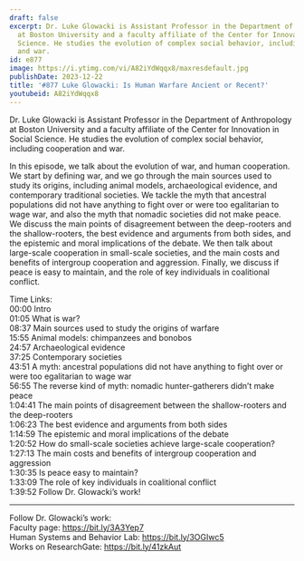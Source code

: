 ```yaml
---
draft: false
excerpt: Dr. Luke Glowacki is Assistant Professor in the Department of Anthropology
  at Boston University and a faculty affiliate of the Center for Innovation in Social
  Science. He studies the evolution of complex social behavior, including cooperation
  and war.
id: e877
image: https://i.ytimg.com/vi/A82iYdWqqx8/maxresdefault.jpg
publishDate: 2023-12-22
title: '#877 Luke Glowacki: Is Human Warfare Ancient or Recent?'
youtubeid: A82iYdWqqx8
---
```

Dr. Luke Glowacki is Assistant Professor in the Department of Anthropology at Boston University and a faculty affiliate of the Center for Innovation in Social Science. He studies the evolution of complex social behavior, including cooperation and war.

In this episode, we talk about the evolution of war, and human cooperation. We start by defining war, and we go through the main sources used to study its origins, including animal models, archaeological evidence, and contemporary traditional societies. We tackle the myth that ancestral populations did not have anything to fight over or were too egalitarian to wage war, and also the myth that nomadic societies did not make peace. We discuss the main points of disagreement between the deep-rooters and the shallow-rooters, the best evidence and arguments from both sides, and the epistemic and moral implications of the debate. We then talk about large-scale cooperation in small-scale societies, and the main costs and benefits of intergroup cooperation and aggression. Finally, we discuss if peace is easy to maintain, and the role of key individuals in coalitional conflict.

Time Links:  
00:00 Intro  
01:05  What is war?  
08:37  Main sources used to study the origins of warfare  
15:55  Animal models: chimpanzees and bonobos  
24:57  Archaeological evidence  
37:25  Contemporary societies  
43:51  A myth: ancestral populations did not have anything to fight over or were too egalitarian to wage war  
56:55  The reverse kind of myth: nomadic hunter-gatherers didn’t make peace  
1:04:41  The main points of disagreement between the shallow-rooters and the deep-rooters  
1:06:23  The best evidence and arguments from both sides  
1:14:59  The epistemic and moral implications of the debate  
1:20:52  How do small-scale societies achieve large-scale cooperation?  
1:27:13  The main costs and benefits of intergroup cooperation and aggression  
1:30:35  Is peace easy to maintain?  
1:33:09  The role of key individuals in coalitional conflict  
1:39:52  Follow Dr. Glowacki’s work!

---

Follow Dr. Glowacki’s work:  
Faculty page: https://bit.ly/3A3Yep7  
Human Systems and Behavior Lab: https://bit.ly/3OGIwc5  
Works on ResearchGate: https://bit.ly/41zkAut
